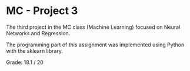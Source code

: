 # MC - Project 3

The third project in the MC class (Machine Learning) focused on Neural Networks and Regression.

The programming part of this assignment was implemented using Python with the sklearn library.

Grade: 18.1 / 20